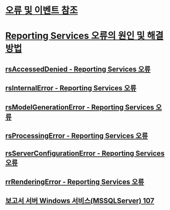 # [오류 및 이벤트 참조](errors-and-events-reference-reporting-services.md)
# [Reporting Services 오류의 원인 및 해결 방법](cause-and-resolution-of-reporting-services-errors.md)
## [rsAccessedDenied - Reporting Services 오류](rsaccesseddenied-reporting-services-error.md)
## [rsInternalError - Reporting Services 오류](rsinternalerror-reporting-services-error.md)
## [rsModelGenerationError - Reporting Services 오류](rsmodelgenerationerror-reporting-services-error.md)
## [rsProcessingError - Reporting Services 오류](rsprocessingerror-reporting-services-error.md)
## [rsServerConfigurationError - Reporting Services 오류](rsserverconfigurationerror-reporting-services-error.md)
## [rrRenderingError - Reporting Services 오류](rrrenderingerror-reporting-services-error.md)
## [보고서 서버 Windows 서비스(MSSQLServer) 107](report-server-windows-service-mssqlserver-107.md)
